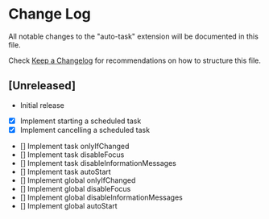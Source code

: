 # Change Log

All notable changes to the "auto-task" extension will be documented in this file.

Check [Keep a Changelog](http://keepachangelog.com/) for recommendations on how to structure this file.

## [Unreleased]

- Initial release
- [x] Implement starting a scheduled task
- [x] Implement cancelling a scheduled task
- [] Implement task onlyIfChanged
- [] Implement task disableFocus
- [] Implement task disableInformationMessages
- [] Implement task autoStart
- [] Implement global onlyIfChanged
- [] Implement global disableFocus
- [] Implement global disableInformationMessages
- [] Implement global autoStart
